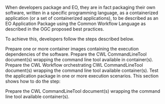 When developers package and EO, they are in fact packaging their own software, written in a specific programming language, as a containerized application (or a set of containerized applications), to be described as an EO Application Package using the Common Workflow Language as described in the OGC proposed best practices.

To achieve this, developers follow the steps described below.

Prepare one or more container images containing the execution dependencies of the software.
Prepare the CWL CommandLineTool document(s) wrapping the command line tool available in container(s).
Prepare the CWL Workflow orchestrating CWL CommandLineTool document(s) wrapping the command line tool available container(s).
Test the application package in one or more execution scenarios.
This section shows how to do the step:

Prepare the CWL CommandLineTool document(s) wrapping the command line tool available container(s).